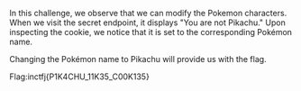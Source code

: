 In this challenge, we observe that we can modify the Pokemon characters. When we visit the secret endpoint, it displays "You are not Pikachu." Upon inspecting the cookie, we notice that it is set to the corresponding Pokémon name.

Changing the Pokémon name to Pikachu will provide us with the flag.

Flag:inctfj{P1K4CHU_11K35_C00K135}